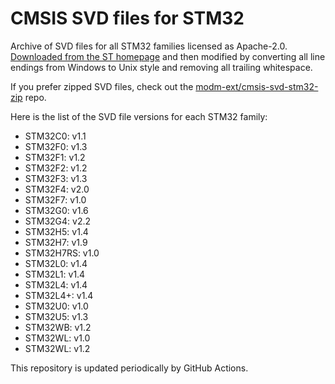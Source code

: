 # CMSIS SVD files for STM32

Archive of SVD files for all STM32 families licensed as Apache-2.0.
[Downloaded from the ST homepage][url] and then modified by converting all line
endings from Windows to Unix style and removing all trailing whitespace.

If you prefer zipped SVD files, check out the [modm-ext/cmsis-svd-stm32-zip][repo] repo.

Here is the list of the SVD file versions for each STM32 family:

<!--families-->
- STM32C0: v1.1
- STM32F0: v1.3
- STM32F1: v1.2
- STM32F2: v1.2
- STM32F3: v1.3
- STM32F4: v2.0
- STM32F7: v1.0
- STM32G0: v1.6
- STM32G4: v2.2
- STM32H5: v1.4
- STM32H7: v1.9
- STM32H7RS: v1.0
- STM32L0: v1.4
- STM32L1: v1.4
- STM32L4: v1.4
- STM32L4+: v1.4
- STM32U0: v1.0
- STM32U5: v1.3
- STM32WB: v1.2
- STM32WL: v1.0
- STM32WL: v1.2
<!--/families-->

This repository is updated periodically by GitHub Actions.

[url]: https://www.st.com/en/microcontrollers-microprocessors/stm32-32-bit-arm-cortex-mcus.html#cad-resources
[repo]: https://github.com/modm-ext/cmsis-svd-stm32-zip
